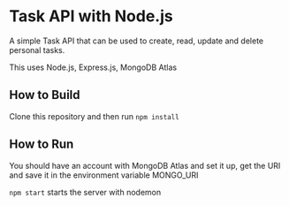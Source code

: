 # Task API with Node.js

A simple Task API that can be used to create, read, update and delete personal tasks.

This uses Node.js, Express.js, MongoDB Atlas

## How to Build

Clone this repository and then run `npm install`


## How to Run

You should have an account with MongoDB Atlas and set it up, get the URI and save it in the environment variable MONGO_URI

`npm start` starts the server with nodemon
